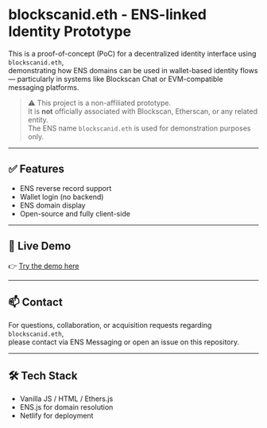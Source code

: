 # blockscanid.eth - ENS-linked Identity Prototype

This is a proof-of-concept (PoC) for a decentralized identity interface using `blockscanid.eth`,  
demonstrating how ENS domains can be used in wallet-based identity flows — particularly in systems like Blockscan Chat or EVM-compatible messaging platforms.

> ⚠️ This project is a non-affiliated prototype.  
> It is **not** officially associated with Blockscan, Etherscan, or any related entity.  
> The ENS name `blockscanid.eth` is used for demonstration purposes only.

---

## ✅ Features

- ENS reverse record support
- Wallet login (no backend)
- ENS domain display
- Open-source and fully client-side

---

## 🔗 Live Demo

👉 [Try the demo here](https://blockscanid-demo.netlify.app)

---

## 📫 Contact

For questions, collaboration, or acquisition requests regarding `blockscanid.eth`,  
please contact via ENS Messaging or open an issue on this repository.

---

## 🛠 Tech Stack

- Vanilla JS / HTML / Ethers.js
- ENS.js for domain resolution
- Netlify for deployment
